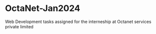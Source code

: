 # OctaNet-Jan2024
Web Development tasks assigned for the interneship at Octanet services private limited
